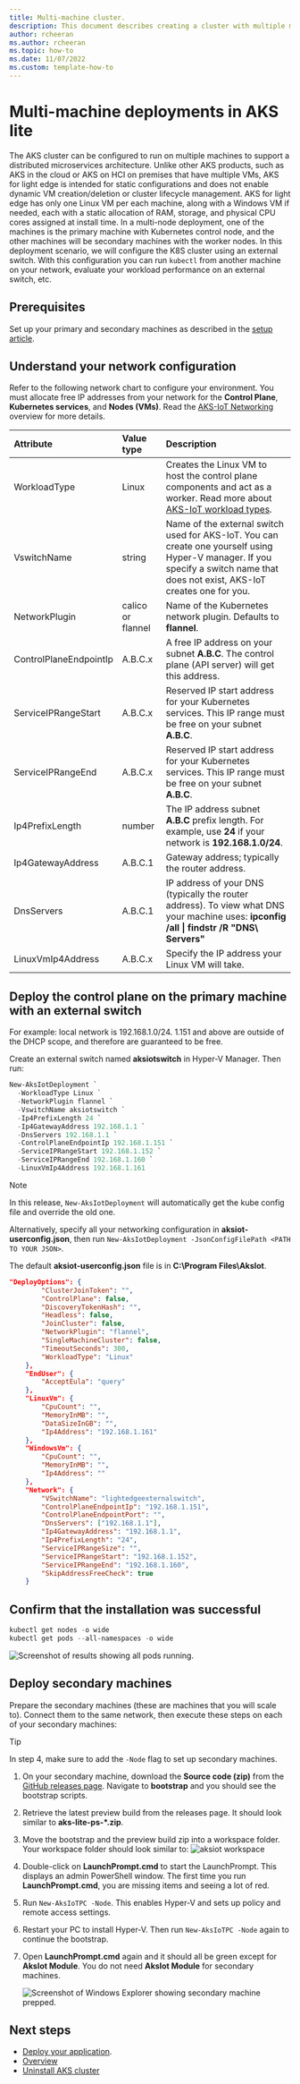 ```yaml
---
title: Multi-machine cluster.
description: This document describes creating a cluster with multiple machines.
author: rcheeran
ms.author: rcheeran
ms.topic: how-to
ms.date: 11/07/2022
ms.custom: template-how-to
---
```


# Multi-machine deployments in AKS lite

The AKS cluster can be configured to run on multiple machines to support a distributed microservices architecture. Unlike other AKS products, such as AKS in the cloud or AKS on HCI on premises that have multiple VMs, AKS for light edge is intended for static configurations and does not enable dynamic VM creation/deletion or cluster lifecycle management. AKS for light edge has only one Linux VM per each machine, along with a Windows VM if needed, each with a static allocation of RAM, storage, and physical CPU cores assigned at install time. In a multi-node deployment, one of the machines is the primary machine with Kubernetes control node, and the other machines will be secondary machines with the worker nodes. In this deployment scenario, we will configure the K8S cluster using an external switch. With this configuration you can run `kubectl` from another machine on your network, evaluate your workload performance on an external switch, etc.  

## Prerequisites

Set up your primary and secondary machines as described in the [setup article](aks-lite-howto-setup-machine.md).

## Understand your network configuration

Refer to the following network chart to configure your environment. You must allocate free IP addresses from your network for the **Control Plane**, **Kubernetes services**, and **Nodes (VMs)**. Read the [AKS-IoT Networking](/aks-lite-concept.md) overview for more details.

| Attribute | Value type      |  Description |
| :------------ |:-----------|:--------|
| WorkloadType | Linux | Creates the Linux VM to host the control plane components and act as a worker. Read more about [AKS-IoT workload types](/aks-lite-concept.md). |
| VswitchName | string | Name of the external switch used for AKS-IoT. You can create one yourself using Hyper-V manager. If you specify a switch name that does not exist, AKS-IoT creates one for you. |
| NetworkPlugin | calico or flannel | Name of the Kubernetes network plugin. Defaults to **flannel**. |
| ControlPlaneEndpointIp | A.B.C.x | A free IP address on your subnet **A.B.C**. The control plane (API server) will get this address. |
| ServiceIPRangeStart | A.B.C.x | Reserved IP start address for your Kubernetes services. This IP range must be free on your subnet **A.B.C**. |
| ServiceIPRangeEnd | A.B.C.x | Reserved IP start address for your Kubernetes services. This IP range must be free on your subnet **A.B.C**.  |
| Ip4PrefixLength | number | The IP address subnet **A.B.C** prefix length. For example, use **24** if your network is **192.168.1.0/24**. |
| Ip4GatewayAddress | A.B.C.1 | Gateway address; typically the router address. |
| DnsServers | A.B.C.1 | IP address of your DNS (typically the router address). To view what DNS your machine uses: **ipconfig /all \| findstr /R "DNS\ Servers"** |
| LinuxVmIp4Address | A.B.C.x | Specify the IP address your Linux VM will take. |

## Deploy the control plane on the primary machine with an external switch

For example: local network is 192.168.1.0/24. 1.151 and above are outside of the DHCP scope, and therefore are guaranteed to be free.

Create an external switch named **aksiotswitch** in Hyper-V Manager. Then run:

```powershell
New-AksIotDeployment `
  -WorkloadType Linux `
  -NetworkPlugin flannel `
  -VswitchName aksiotswitch `
  -Ip4PrefixLength 24 `
  -Ip4GatewayAddress 192.168.1.1 `
  -DnsServers 192.168.1.1 `
  -ControlPlaneEndpointIp 192.168.1.151 `
  -ServiceIPRangeStart 192.168.1.152 `
  -ServiceIPRangeEnd 192.168.1.160 `
  -LinuxVmIp4Address 192.168.1.161
```

> [!NOTE]
> In this release, `New-AksIotDeployment` will automatically get the kube config file and override the old one.

Alternatively, specify all your networking configuration in **aksiot-userconfig.json**, then run `New-AksIotDeployment -JsonConfigFilePath <PATH TO YOUR JSON>`.

The default **aksiot-userconfig.json** file is in **C:\Program Files\AksIot**.

```json
"DeployOptions": {
        "ClusterJoinToken": "",
        "ControlPlane": false,
        "DiscoveryTokenHash": "",
        "Headless": false,
        "JoinCluster": false,
        "NetworkPlugin": "flannel",
        "SingleMachineCluster": false,
        "TimeoutSeconds": 300,
        "WorkloadType": "Linux"
    },
    "EndUser": {
        "AcceptEula": "query"
    },
    "LinuxVm": {
        "CpuCount": "",
        "MemoryInMB": "",
        "DataSizeInGB": "",
        "Ip4Address": "192.168.1.161"
    },
    "WindowsVm": {
        "CpuCount": "",
        "MemoryInMB": "",
        "Ip4Address": ""
    },
    "Network": {
        "VSwitchName": "lightedgeexternalswitch",
        "ControlPlaneEndpointIp": "192.168.1.151",
        "ControlPlaneEndpointPort": "",
        "DnsServers": ["192.168.1.1"],
        "Ip4GatewayAddress": "192.168.1.1",
        "Ip4PrefixLength": "24",
        "ServiceIPRangeSize": "",
        "ServiceIPRangeStart": "192.168.1.152",
        "ServiceIPRangeEnd": "192.168.1.160",
        "SkipAddressFreeCheck": true
    }
```

## Confirm that the installation was successful

```powershell
kubectl get nodes -o wide
kubectl get pods --all-namespaces -o wide
```

![Screenshot of results showing all pods running.](media/aks-lite/all-pods-running.png)

## Deploy secondary machines

Prepare the secondary machines (these are machines that you will scale to). Connect them to the same network, then execute these steps on each of your secondary machines:

> [!TIP]
> In step 4, make sure to add the `-Node` flag to set up secondary machines.

1. On your secondary machine, download the **Source code (zip)** from the [GitHub releases page](https://github.com/Azure/AKS-IoT-preview/releases). Navigate to **bootstrap** and you should see the bootstrap scripts.
2. Retrieve the latest preview build from the releases page. It should look similar to **aks-lite-ps-*.zip**.
3. Move the bootstrap and the preview build zip into a workspace folder. Your workspace folder should look similar to:
   ![aksiot workspace](media/aks-lite/aks-lite-workspace.png)
4. Double-click on **LaunchPrompt.cmd** to start the LaunchPrompt. This displays an admin PowerShell window. The first time you run **LaunchPrompt.cmd**, you are missing items and seeing a lot of red.
5. Run `New-AksIoTPC -Node`. This enables Hyper-V and sets up policy and remote access settings. 
6. Restart your PC to install Hyper-V. Then run `New-AksIoTPC -Node` again to continue the bootstrap.
7. Open **LaunchPrompt.cmd** again and it should all be green except for **AksIot Module**. You do not need **AksIot Module** for secondary machines.

   ![Screenshot of Windows Explorer showing secondary machine prepped.](media/aks-lite/secondary-machine-prepped.png)

## Next steps

- [Deploy your application](aks-lite-howto-deploy-app.md).
- [Overview](aks-lite-overview.md)
- [Uninstall AKS cluster](aks-lite-howto-uninstall.md)
